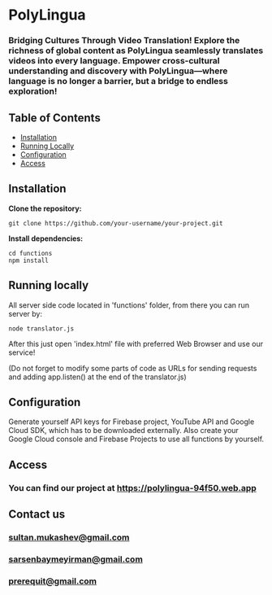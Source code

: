 # PolyLingua
### Bridging Cultures Through Video Translation! Explore the richness of global content as PolyLingua seamlessly translates videos into every language. Empower cross-cultural understanding and discovery with PolyLingua—where language is no longer a barrier, but a bridge to endless exploration!

## Table of Contents
- [Installation](#installation)
- [Running Locally](#running-locally)
- [Configuration](#configuration)
- [Access](#access)
## Installation
**Clone the repository:**

```
git clone https://github.com/your-username/your-project.git
```
**Install dependencies:**

```
cd functions
npm install
```
## Running locally

All server side code located in 'functions' folder, from there you can run server by:

```
node translator.js
```
After this just open 'index.html' file with preferred Web Browser and use our service!

(Do not forget to modify some parts of code as URLs for sending requests and adding app.listen() at the end of the translator.js)

## Configuration
Generate yourself API keys for Firebase project, YouTube API and Google Cloud SDK, which has to be downloaded externally. Also create your Google Cloud console and Firebase Projects to use all functions by yourself.   

## Access
### You can find our project at https://polylingua-94f50.web.app

## Contact us
### sultan.mukashev@gmail.com
### sarsenbaymeyirman@gmail.com
### prerequit@gmail.com
